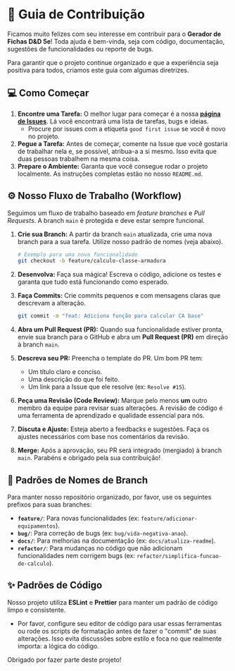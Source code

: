 # 🤝 Guia de Contribuição

Ficamos muito felizes com seu interesse em contribuir para o **Gerador de Fichas D\&D 5e**\! Toda ajuda é bem-vinda, seja com código, documentação, sugestões de funcionalidades ou reporte de bugs.

Para garantir que o projeto continue organizado e que a experiência seja positiva para todos, criamos este guia com algumas diretrizes.

## 💻 Como Começar

1.  **Encontre uma Tarefa:** O melhor lugar para começar é a nossa [**página de Issues**](https://github.com/Jota-Pais/gerador-de-ficha/issues). Lá você encontrará uma lista de tarefas, bugs e ideias.
      * Procure por issues com a etiqueta `good first issue` se você é novo no projeto.
2.  **Pegue a Tarefa:** Antes de começar, comente na Issue que você gostaria de trabalhar nela e, se possível, atribua-a a si mesmo. Isso evita que duas pessoas trabalhem na mesma coisa.
3.  **Prepare o Ambiente:** Garanta que você consegue rodar o projeto localmente. As instruções completas estão no nosso `README.md`.

## ⚙️ Nosso Fluxo de Trabalho (Workflow)

Seguimos um fluxo de trabalho baseado em *feature branches* e *Pull Requests*. A branch `main` é protegida e deve estar sempre funcional.

1.  **Crie sua Branch:** A partir da branch `main` atualizada, crie uma nova branch para a sua tarefa. Utilize nosso padrão de nomes (veja abaixo).

    ```bash
    # Exemplo para uma nova funcionalidade
    git checkout -b feature/calculo-classe-armadura
    ```

2.  **Desenvolva:** Faça sua mágica\! Escreva o código, adicione os testes e garanta que tudo está funcionando como esperado.

3.  **Faça Commits:** Crie commits pequenos e com mensagens claras que descrevam a alteração.

    ```bash
    git commit -m "feat: Adiciona função para calcular CA base"
    ```

4.  **Abra um Pull Request (PR):** Quando sua funcionalidade estiver pronta, envie sua branch para o GitHub e abra um **Pull Request (PR)** em direção à branch `main`.

5.  **Descreva seu PR:** Preencha o template do PR. Um bom PR tem:

      * Um título claro e conciso.
      * Uma descrição do que foi feito.
      * Um link para a Issue que ele resolve (ex: `Resolve #15`).

6.  **Peça uma Revisão (Code Review):** Marque pelo menos **um** outro membro da equipe para revisar suas alterações. A revisão de código é uma ferramenta de aprendizado e qualidade essencial para nós.

7.  **Discuta e Ajuste:** Esteja aberto a feedbacks e sugestões. Faça os ajustes necessários com base nos comentários da revisão.

8.  **Merge:** Após a aprovação, seu PR será integrado (mergiado) à branch `main`. Parabéns e obrigado pela sua contribuição\!

## 🌿 Padrões de Nomes de Branch

Para manter nosso repositório organizado, por favor, use os seguintes prefixos para suas branches:

  * **`feature/`**: Para novas funcionalidades (ex: `feature/adicionar-equipamentos`).
  * **`bug/`**: Para correção de bugs (ex: `bug/vida-negativa-anao`).
  * **`docs/`**: Para melhorias na documentação (ex: `docs/atualiza-readme`).
  * **`refactor/`**: Para mudanças no código que não adicionam funcionalidades nem corrigem bugs (ex: `refactor/simplifica-funcao-de-calculo`).

## ✨ Padrões de Código

Nosso projeto utiliza **ESLint** e **Prettier** para manter um padrão de código limpo e consistente.

  * Por favor, configure seu editor de código para usar essas ferramentas ou rode os scripts de formatação antes de fazer o "commit" de suas alterações. Isso evita discussões sobre estilo e foca no que realmente importa: a lógica do código.

Obrigado por fazer parte deste projeto\!